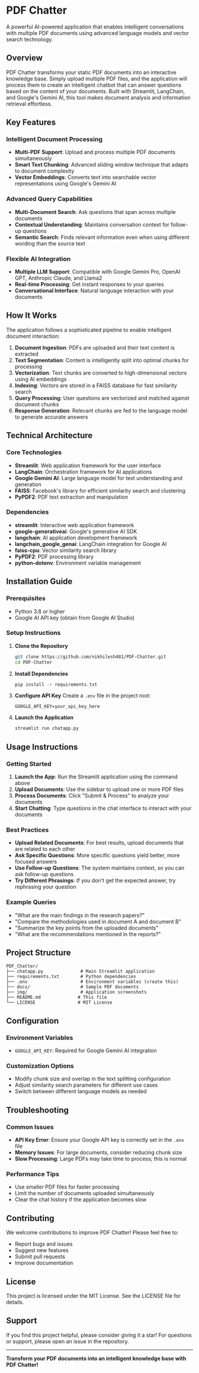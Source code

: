 # PDF Chatter

A powerful AI-powered application that enables intelligent conversations with multiple PDF documents using advanced language models and vector search technology.

## Overview

PDF Chatter transforms your static PDF documents into an interactive knowledge base. Simply upload multiple PDF files, and the application will process them to create an intelligent chatbot that can answer questions based on the content of your documents. Built with Streamlit, LangChain, and Google's Gemini AI, this tool makes document analysis and information retrieval effortless.

## Key Features

### Intelligent Document Processing
- **Multi-PDF Support**: Upload and process multiple PDF documents simultaneously
- **Smart Text Chunking**: Advanced sliding window technique that adapts to document complexity
- **Vector Embeddings**: Converts text into searchable vector representations using Google's Gemini AI

### Advanced Query Capabilities
- **Multi-Document Search**: Ask questions that span across multiple documents
- **Contextual Understanding**: Maintains conversation context for follow-up questions
- **Semantic Search**: Finds relevant information even when using different wording than the source text

### Flexible AI Integration
- **Multiple LLM Support**: Compatible with Google Gemini Pro, OpenAI GPT, Anthropic Claude, and Llama2
- **Real-time Processing**: Get instant responses to your queries
- **Conversational Interface**: Natural language interaction with your documents

## How It Works

The application follows a sophisticated pipeline to enable intelligent document interaction:

1. **Document Ingestion**: PDFs are uploaded and their text content is extracted
2. **Text Segmentation**: Content is intelligently split into optimal chunks for processing
3. **Vectorization**: Text chunks are converted to high-dimensional vectors using AI embeddings
4. **Indexing**: Vectors are stored in a FAISS database for fast similarity search
5. **Query Processing**: User questions are vectorized and matched against document chunks
6. **Response Generation**: Relevant chunks are fed to the language model to generate accurate answers

## Technical Architecture

### Core Technologies
- **Streamlit**: Web application framework for the user interface
- **LangChain**: Orchestration framework for AI applications
- **Google Gemini AI**: Large language model for text understanding and generation
- **FAISS**: Facebook's library for efficient similarity search and clustering
- **PyPDF2**: PDF text extraction and manipulation

### Dependencies
- **streamlit**: Interactive web application framework
- **google-generativeai**: Google's generative AI SDK
- **langchain**: AI application development framework
- **langchain_google_genai**: LangChain integration for Google AI
- **faiss-cpu**: Vector similarity search library
- **PyPDF2**: PDF processing library
- **python-dotenv**: Environment variable management

## Installation Guide

### Prerequisites
- Python 3.8 or higher
- Google AI API key (obtain from Google AI Studio)

### Setup Instructions

1. **Clone the Repository**
   ```bash
   git clone https://github.com/nikhilesh481/PDF-Chatter.git
   cd PDF-Chatter
   ```

2. **Install Dependencies**
   ```bash
   pip install -r requirements.txt
   ```

3. **Configure API Key**
   Create a `.env` file in the project root:
   ```
   GOOGLE_API_KEY=your_api_key_here
   ```

4. **Launch the Application**
   ```bash
   streamlit run chatapp.py
   ```

## Usage Instructions

### Getting Started
1. **Launch the App**: Run the Streamlit application using the command above
2. **Upload Documents**: Use the sidebar to upload one or more PDF files
3. **Process Documents**: Click "Submit & Process" to analyze your documents
4. **Start Chatting**: Type questions in the chat interface to interact with your documents

### Best Practices
- **Upload Related Documents**: For best results, upload documents that are related to each other
- **Ask Specific Questions**: More specific questions yield better, more focused answers
- **Use Follow-up Questions**: The system maintains context, so you can ask follow-up questions
- **Try Different Phrasings**: If you don't get the expected answer, try rephrasing your question

### Example Queries
- "What are the main findings in the research papers?"
- "Compare the methodologies used in document A and document B"
- "Summarize the key points from the uploaded documents"
- "What are the recommendations mentioned in the reports?"

## Project Structure

```
PDF_Chatter/
├── chatapp.py              # Main Streamlit application
├── requirements.txt        # Python dependencies
├── .env                    # Environment variables (create this)
├── docs/                   # Sample PDF documents
├── img/                    # Application screenshots
├── README.md              # This file
└── LICENSE                # MIT License
```

## Configuration

### Environment Variables
- `GOOGLE_API_KEY`: Required for Google Gemini AI integration

### Customization Options
- Modify chunk size and overlap in the text splitting configuration
- Adjust similarity search parameters for different use cases
- Switch between different language models as needed

## Troubleshooting

### Common Issues
- **API Key Error**: Ensure your Google API key is correctly set in the `.env` file
- **Memory Issues**: For large documents, consider reducing chunk size
- **Slow Processing**: Large PDFs may take time to process; this is normal

### Performance Tips
- Use smaller PDF files for faster processing
- Limit the number of documents uploaded simultaneously
- Clear the chat history if the application becomes slow

## Contributing

We welcome contributions to improve PDF Chatter! Please feel free to:
- Report bugs and issues
- Suggest new features
- Submit pull requests
- Improve documentation

## License

This project is licensed under the MIT License. See the LICENSE file for details.

## Support

If you find this project helpful, please consider giving it a star! For questions or support, please open an issue in the repository.

---

**Transform your PDF documents into an intelligent knowledge base with PDF Chatter!**
